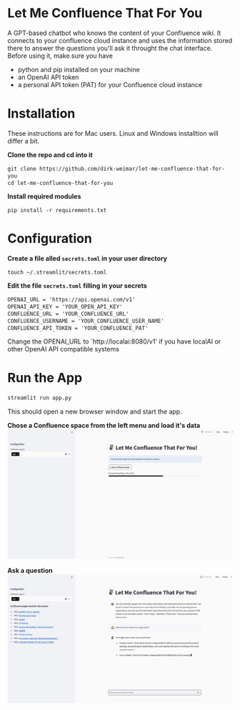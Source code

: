 # Let Me Confluence That For You
A GPT-based chatbot who knows the content of your Confluence wiki. It connects to your confluence cloud instance and uses the information stored there to answer the questions you'll ask it throught the chat interface.
Before using it, make sure you have
* python and pip installed on your machine
* an OpenAI API token
* a personal API token (PAT) for your Confluence cloud instance


# Installation
These instructions are for Mac users. Linux and Windows installtion will differ a bit.

**Clone the repo and cd into it**
```
git clone https://github.com/dirk-weimar/let-me-confluence-that-for-you
cd let-me-confluence-that-for-you
 ```

**Install required modules**
```
pip install -r requirements.txt
```
# Configuration
**Create a file alled `secrets.toml` in your user directory**
```
touch ~/.streamlit/secrets.toml
```
**Edit the file `secrets.toml` filling in your secrets**
```
OPENAI_URL = 'https://api.openai.com/v1'
OPENAI_API_KEY = 'YOUR_OPEN_API_KEY'
CONFLUENCE_URL = 'YOUR_CONFLUENCE_URL'
CONFLUENCE_USERNAME = 'YOUR_CONFLUENCE_USER_NAME'
CONFLUENCE_API_TOKEN = 'YOUR_CONFLUENCE_PAT'
```

Change the OPENAI_URL to `http://localai:8080/v1' if you have localAI or other
OpenAI API compatible systems

# Run the App
```cmd
streamlit run app.py
```
This should open a new browser window and start the app.

**Chose a Confluence space from the left menu and load it's data**
![load data](images/load-data.png)

**Ask a question**
![ask a question](images/ask-a-question.png)
